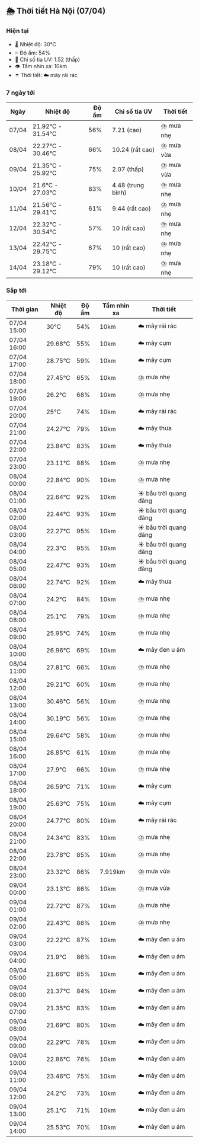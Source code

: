 ## 🌦️ Thời tiết Hà Nội (07/04)

### Hiện tại

- 🌡️ Nhiệt độ: 30℃
- 💦 Độ ẩm: 54%
- 🌟 Chỉ số tia UV: 1.52 (thấp)
- 👁️ Tầm nhìn xa: 10km
- ☂️ Thời tiết: ☁️ mây rải rác

### 7 ngày tới

| Ngày | Nhiệt độ | Độ ẩm | Chỉ số tia UV | Thời tiết |
| --- | --- | --- | --- | --- |
| 07/04 | 21.92℃ - 31.54℃ | 56% | 7.21 (cao) | ⛈️ mưa nhẹ |
| 08/04 | 22.27℃ - 30.46℃ | 66% | 10.24 (rất cao) | ⛈️ mưa vừa |
| 09/04 | 21.35℃ - 25.92℃ | 75% | 2.07 (thấp) | ⛈️ mưa vừa |
| 10/04 | 21.6℃ - 27.03℃ | 83% | 4.48 (trung bình) | ⛈️ mưa nhẹ |
| 11/04 | 21.56℃ - 29.41℃ | 61% | 9.44 (rất cao) | ⛈️ mưa nhẹ |
| 12/04 | 22.32℃ - 30.54℃ | 57% | 10 (rất cao) | ⛈️ mưa nhẹ |
| 13/04 | 22.42℃ - 29.75℃ | 67% | 10 (rất cao) | ⛈️ mưa nhẹ |
| 14/04 | 23.18℃ - 29.12℃ | 79% | 10 (rất cao) | ⛈️ mưa nhẹ |

### Sắp tới

| Thời gian | Nhiệt độ | Độ ẩm | Tầm nhìn xa | Thời tiết |
| --- | --- | --- | --- | --- |
| 07/04 15:00 | 30℃ | 54% | 10km | ☁️ mây rải rác |
| 07/04 16:00 | 29.68℃ | 55% | 10km | ☁️ mây cụm |
| 07/04 17:00 | 28.75℃ | 59% | 10km | ☁️ mây cụm |
| 07/04 18:00 | 27.45℃ | 65% | 10km | ⛈️ mưa nhẹ |
| 07/04 19:00 | 26.2℃ | 68% | 10km | ⛈️ mưa nhẹ |
| 07/04 20:00 | 25℃ | 74% | 10km | ☁️ mây rải rác |
| 07/04 21:00 | 24.27℃ | 79% | 10km | ☁️ mây thưa |
| 07/04 22:00 | 23.84℃ | 83% | 10km | ☁️ mây thưa |
| 07/04 23:00 | 23.11℃ | 88% | 10km | ⛈️ mưa nhẹ |
| 08/04 00:00 | 22.84℃ | 90% | 10km | ⛈️ mưa nhẹ |
| 08/04 01:00 | 22.64℃ | 92% | 10km | ☀️ bầu trời quang đãng |
| 08/04 02:00 | 22.44℃ | 93% | 10km | ☀️ bầu trời quang đãng |
| 08/04 03:00 | 22.27℃ | 95% | 10km | ☀️ bầu trời quang đãng |
| 08/04 04:00 | 22.3℃ | 95% | 10km | ☀️ bầu trời quang đãng |
| 08/04 05:00 | 22.47℃ | 93% | 10km | ☀️ bầu trời quang đãng |
| 08/04 06:00 | 22.74℃ | 92% | 10km | ☁️ mây thưa |
| 08/04 07:00 | 24.2℃ | 84% | 10km | ⛈️ mưa nhẹ |
| 08/04 08:00 | 25.1℃ | 79% | 10km | ⛈️ mưa nhẹ |
| 08/04 09:00 | 25.95℃ | 74% | 10km | ⛈️ mưa nhẹ |
| 08/04 10:00 | 26.96℃ | 69% | 10km | ☁️ mây đen u ám |
| 08/04 11:00 | 27.81℃ | 66% | 10km | ⛈️ mưa nhẹ |
| 08/04 12:00 | 29.21℃ | 60% | 10km | ⛈️ mưa nhẹ |
| 08/04 13:00 | 30.46℃ | 56% | 10km | ⛈️ mưa nhẹ |
| 08/04 14:00 | 30.19℃ | 56% | 10km | ⛈️ mưa nhẹ |
| 08/04 15:00 | 29.64℃ | 58% | 10km | ⛈️ mưa nhẹ |
| 08/04 16:00 | 28.85℃ | 61% | 10km | ⛈️ mưa nhẹ |
| 08/04 17:00 | 27.9℃ | 66% | 10km | ⛈️ mưa nhẹ |
| 08/04 18:00 | 26.59℃ | 71% | 10km | ☁️ mây cụm |
| 08/04 19:00 | 25.63℃ | 75% | 10km | ☁️ mây cụm |
| 08/04 20:00 | 24.77℃ | 80% | 10km | ☁️ mây rải rác |
| 08/04 21:00 | 24.34℃ | 83% | 10km | ⛈️ mưa nhẹ |
| 08/04 22:00 | 23.78℃ | 85% | 10km | ⛈️ mưa nhẹ |
| 08/04 23:00 | 23.32℃ | 86% | 7.919km | ⛈️ mưa vừa |
| 09/04 00:00 | 23.13℃ | 86% | 10km | ⛈️ mưa vừa |
| 09/04 01:00 | 22.72℃ | 87% | 10km | ⛈️ mưa nhẹ |
| 09/04 02:00 | 22.43℃ | 88% | 10km | ⛈️ mưa nhẹ |
| 09/04 03:00 | 22.22℃ | 87% | 10km | ☁️ mây đen u ám |
| 09/04 04:00 | 21.9℃ | 86% | 10km | ☁️ mây đen u ám |
| 09/04 05:00 | 21.66℃ | 85% | 10km | ☁️ mây đen u ám |
| 09/04 06:00 | 21.37℃ | 84% | 10km | ☁️ mây đen u ám |
| 09/04 07:00 | 21.35℃ | 83% | 10km | ☁️ mây đen u ám |
| 09/04 08:00 | 21.69℃ | 80% | 10km | ☁️ mây đen u ám |
| 09/04 09:00 | 22.29℃ | 78% | 10km | ☁️ mây đen u ám |
| 09/04 10:00 | 22.86℃ | 76% | 10km | ☁️ mây đen u ám |
| 09/04 11:00 | 23.46℃ | 75% | 10km | ☁️ mây đen u ám |
| 09/04 12:00 | 24.2℃ | 73% | 10km | ☁️ mây đen u ám |
| 09/04 13:00 | 25.1℃ | 71% | 10km | ☁️ mây đen u ám |
| 09/04 14:00 | 25.53℃ | 70% | 10km | ☁️ mây đen u ám |
